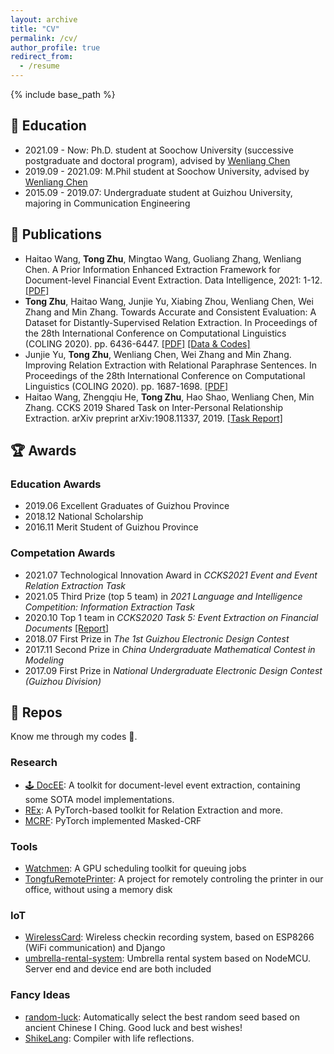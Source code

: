 ```yaml
---
layout: archive
title: "CV"
permalink: /cv/
author_profile: true
redirect_from:
  - /resume
---
```


{% include base_path %}

## 🏫 Education

- 2021.09 - Now: Ph.D. student at Soochow University (successive postgraduate and doctoral program), advised by [Wenliang Chen](https://sites.google.com/site/chenwenliang/)
- 2019.09 - 2021.09: M.Phil student at Soochow University, advised by [Wenliang Chen](https://sites.google.com/site/chenwenliang/)
- 2015.09 - 2019.07: Undergraduate student at Guizhou University, majoring in Communication Engineering

## 📃 Publications

- Haitao Wang, **Tong Zhu**, Mingtao Wang, Guoliang Zhang, Wenliang Chen. A Prior Information Enhanced Extraction Framework for Document-level Financial Event Extraction. Data Intelligence, 2021: 1-12. [[PDF]](https://direct.mit.edu/dint/article-pdf/doi/10.1162/dint_a_00103/1922608/dint_a_00103.pdf)
- **Tong Zhu**, Haitao Wang, Junjie Yu, Xiabing Zhou, Wenliang Chen, Wei Zhang and Min Zhang. Towards Accurate and Consistent Evaluation: A Dataset for Distantly-Supervised Relation Extraction. In Proceedings of the 28th International Conference on Computational Linguistics (COLING 2020). pp. 6436-6447. [[PDF]](https://arxiv.org/pdf/2010.16275.pdf) [[Data & Codes]](https://github.com/Spico197/NYT-H)
- Junjie Yu, **Tong Zhu**, Wenliang Chen, Wei Zhang and Min Zhang. Improving Relation Extraction with Relational Paraphrase Sentences. In Proceedings of the 28th International Conference on Computational Linguistics (COLING 2020). pp. 1687-1698. [[PDF]](https://www.aclweb.org/anthology/2020.coling-main.148.pdf)
- Haitao Wang, Zhengqiu He, **Tong Zhu**, Hao Shao, Wenliang Chen, Min Zhang. CCKS 2019 Shared Task on Inter-Personal Relationship Extraction. arXiv preprint arXiv:1908.11337, 2019. [[Task Report]](https://arxiv.org/pdf/1908.11337.pdf)

## 🏆 Awards

### Education Awards

- 2019.06 Excellent Graduates of Guizhou Province
- 2018.12 National Scholarship
- 2016.11 Merit Student of Guizhou Province

### Competation Awards

- 2021.07 Technological Innovation Award in *CCKS2021 Event and Event Relation Extraction Task*
- 2021.05 Third Prize (top 5 team) in *2021 Language and Intelligence Competition: Information Extraction Task*
- 2020.10 Top 1 team in *CCKS2020 Task 5: Event Extraction on Financial Documents* [[Report]](/files/ccks2020_eval_paper_5_2_1.pdf)
- 2018.07 First Prize in *The 1st Guizhou Electronic Design Contest*
- 2017.11 Second Prize in *China Undergraduate Mathematical Contest in Modeling*
- 2017.09 First Prize in *National Undergraduate Electronic Design Contest (Guizhou Division)*

## 💾 Repos

Know me through my codes 👀.

### Research

- [🕹️ DocEE](https://github.com/Spico197/DocEE): A toolkit for document-level event extraction, containing some SOTA model implementations.
- [REx](https://github.com/Spico197/REx): A PyTorch-based toolkit for Relation Extraction and more.
- [MCRF](https://github.com/Spico197/MCRF): PyTorch implemented Masked-CRF

### Tools

- [Watchmen](https://github.com/Spico197/watchmen): A GPU scheduling toolkit for queuing jobs
- [TongfuRemotePrinter](https://github.com/Spico197/TongfuRemotePrinter): A project for remotely controling the printer in our office, without using a memory disk

### IoT

- [WirelessCard](https://github.com/Spico197/WirelessCard): Wireless checkin recording system, based on ESP8266 (WiFi communication) and Django
- [umbrella-rental-system](https://github.com/Spico197/umbrella-rental-system): Umbrella rental system based on NodeMCU. Server end and device end are both included

### Fancy Ideas

- [random-luck](https://github.com/Spico197/random-luck): Automatically select the best random seed based on ancient Chinese I Ching. Good luck and best wishes!
- [ShikeLang](https://github.com/Spico197/ShikeLang): Compiler with life reflections.
